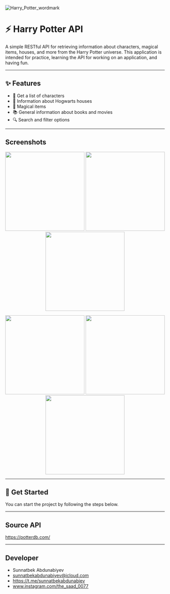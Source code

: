 ![Harry_Potter_wordmark](https://github.com/user-attachments/assets/c1bd6e16-cbdb-4d22-8c61-0f2e1bfd6293)

# ⚡ Harry Potter API

A simple RESTful API for retrieving information about characters, magical items, houses, and more from the Harry Potter universe.
This application is intended for practice, learning the API for working on an application, and having fun.

---

## ✨ Features
- 🧙 Get a list of characters
- 🏰 Information about Hogwarts houses
- 🔮 Magical items
- 📚 General information about books and movies
- 🔍 Search and filter options
---
## Screenshots

<p align="center">
  <img src="https://github.com/user-attachments/assets/a0df6e77-4cd6-413a-96f5-5df27a7c9d80" width="250" />
  <img src="https://github.com/user-attachments/assets/215abd53-414e-4d8b-b3ec-e4472e06a7b8" width="250" />
  <img src="https://github.com/user-attachments/assets/21852424-9dec-4067-96a6-1223c7c84e0d" width="250" />
</p>

<p align="center">
  <img src="https://github.com/user-attachments/assets/e9a8f83a-05fe-4651-90a0-fd51ecc174be" width="250" />
  <img src="https://github.com/user-attachments/assets/bd16aa41-8cda-4c0b-ad02-8203ad1f9692" width="250" />
  <img src="https://github.com/user-attachments/assets/6cac8179-1f94-4292-ab4e-77fac74829f0" width="250" />
</p>



---

## 🚀 Get Started
You can start the project by following the steps below.

---

## Source API 
https://potterdb.com/

--- 
## Developer

- Sunnatbek Abdunabiyev
- sunnatbekabdunabiyev@icloud.com
- https://t.me/sunnatbekabdunabiev
- www.instagram.com/the_saad_0077
